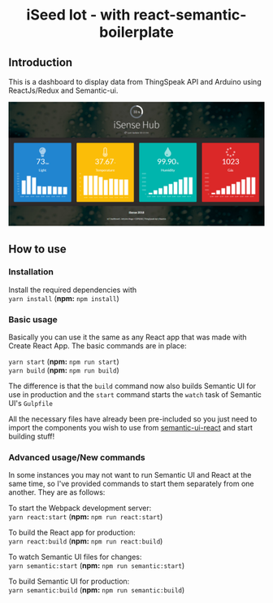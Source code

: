 <h1 align="center">iSeed Iot - with react-semantic-boilerplate</h1>

## Introduction

This is a dashboard to display data from ThingSpeak API and Arduino using ReactJs/Redux and Semantic-ui.

![alt text](https://raw.githubusercontent.com/cleitonpax/iseed-react/master/src/assets/images/screen.png)

## How to use

### Installation

Install the required dependencies with  
`yarn install` (**npm:** `npm install`)


### Basic usage

Basically you can use it the same as any React app that was made with Create React App. The basic commands are in place:

`yarn start` (**npm:** `npm run start`)  
`yarn build` (**npm:** `npm run build`)

The difference is that the `build` command now also builds Semantic UI for use in production and the `start` command starts the `watch` task of Semantic UI's `Gulpfile`

All the necessary files have already been pre-included so you just need to import the components you wish to use from [semantic-ui-react](https://react.semantic-ui.com) and start building stuff!


### Advanced usage/New commands

In some instances you may not want to run Semantic UI and React at the same time, so I've provided commands to start them separately from one another. They are as follows:

To start the Webpack development server:  
`yarn react:start` (**npm:** `npm run react:start`)

To build the React app for production:  
`yarn react:build` (**npm:** `npm run react:build`)

To watch Semantic UI files for changes:  
`yarn semantic:start` (**npm:** `npm run semantic:start`)

To build Semantic UI for production:  
`yarn semantic:build` (**npm:** `npm run semantic:build`)
